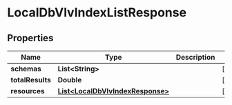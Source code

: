 

# LocalDbVlvIndexListResponse


## Properties

| Name | Type | Description | Notes |
|------------ | ------------- | ------------- | -------------|
|**schemas** | **List&lt;String&gt;** |  |  [optional] |
|**totalResults** | **Double** |  |  [optional] |
|**resources** | [**List&lt;LocalDbVlvIndexResponse&gt;**](LocalDbVlvIndexResponse.md) |  |  [optional] |



